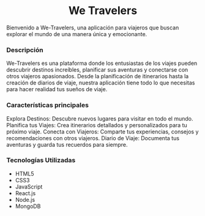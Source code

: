<h1 align="center" id="title">We Travelers</h1>
Bienvenido a We-Travelers, una aplicación para viajeros que buscan explorar el mundo de una manera única y emocionante.

<h3 id="title">Descripción</h3>
<p>We-Travelers es una plataforma donde los entusiastas de los viajes pueden descubrir destinos increíbles, planificar sus aventuras y conectarse con otros viajeros apasionados. Desde la planificación de itinerarios hasta la creación de diarios de viaje, nuestra aplicación tiene todo lo que necesitas para hacer realidad tus sueños de viaje.</p>

<h3 id="title">Características principales</h3>
Explora Destinos: Descubre nuevos lugares para visitar en todo el mundo.
Planifica tus Viajes: Crea itinerarios detallados y personalizados para tu próximo viaje.
Conecta con Viajeros: Comparte tus experiencias, consejos y recomendaciones con otros viajeros.
Diario de Viaje: Documenta tus aventuras y guarda tus recuerdos para siempre.




<h3 id="title">Tecnologías Utilizadas</h3>
<ul>
<li>HTML5</li>
<li>CSS3</li>
<li>JavaScript</li>
<li>React.js</li>
<li>Node.js</li>
<li>MongoDB</li>
</ul>
